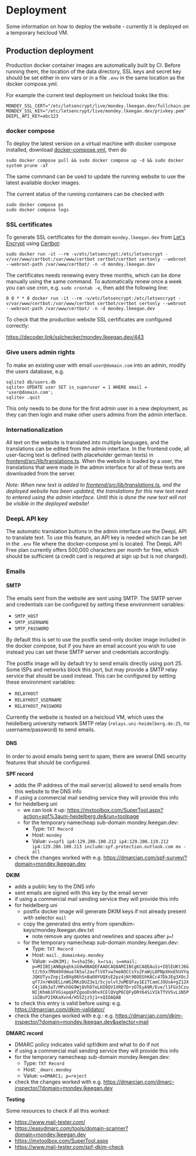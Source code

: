 # Deployment

Some information on how to deploy the website - currently it is deployed on a temporary heicloud VM.

## Production deployment

Production docker container images are automatically built by CI.
Before running them, the location of the data directory, SSL keys and secret key should be set
either in env vars or in a file `.env` in the same location as the docker compose.yml.

For example the current test deployment on heicloud looks like this:

```
MONDEY_SSL_CERT="/etc/letsencrypt/live/mondey.lkeegan.dev/fullchain.pem"
MONDEY_SSL_KEY="/etc/letsencrypt/live/mondey.lkeegan.dev/privkey.pem"
DEEPL_API_KEY=abc123
```

### docker compose

To deploy the latest version on a virtual machine with docker compose installed,
download [docker-compose.yml](https://raw.githubusercontent.com/ssciwr/mondey/main/docker-compose.yml), then do

```
sudo docker compose pull && sudo docker compose up -d && sudo docker system prune -af
```

The same command can be used to update the running website to use the latest available docker images.

The current status of the running containers can be checked with

```
sudo docker compose ps
sudo docker compose logs
```

### SSL certificates

To generate SSL certificates for the domain `mondey.lkeegan.dev` from [Let's Encrypt](https://letsencrypt.org/) using [Certbot](https://certbot.eff.org/):

```
sudo docker run -it --rm -v/etc/letsencrypt:/etc/letsencrypt -v/var/www/certbot:/var/www/certbot certbot/certbot certonly --webroot --webroot-path /var/www/certbot/ -n -d mondey.lkeegan.dev
```

The certificates needs renewing every three months, which can be done manually using the same command.
To automatically renew once a week you can use cron, e.g. `sudo crontab -e`, then add the following line:

```
0 0 * * 0 docker run -it --rm -v/etc/letsencrypt:/etc/letsencrypt -v/var/www/certbot:/var/www/certbot certbot/certbot certonly --webroot --webroot-path /var/www/certbot/ -n -d mondey.lkeegan.dev
```

To check that the production website SSL certificates are configured correctly:

https://decoder.link/sslchecker/mondey.lkeegan.dev/443

### Give users admin rights

To make an existing user with email `user@domain.com` into an admin, modify the users database, e.g.

```
sqlite3 db/users.db
sqlite> UPDATE user SET is_superuser = 1 WHERE email = 'user@domain.com';
sqlite> .quit
```
This only needs to be done for the first admin user in a new deployment, as they can then login and make other users admins from the admin interface.

### Internationalization

All text on the website is translated into multiple languages, and the translations can be edited from the admin interface.
In the frontend code, all user-facing text is defined (with placeholder german texts) in [frontend/src/lib/translations.ts](https://github.com/ssciwr/mondey/blob/main/frontend/src/lib/translations.ts).
When the website is loaded by a user, the translations that were made in the admin interface for all of these texts are downloaded from the server.

_Note: When new text is added to [frontend/src/lib/translations.ts](https://github.com/ssciwr/mondey/blob/main/frontend/src/lib/translations.ts),
and the deployed website has been updated,
the translations for this new text need to entered using the admin interface.
Until this is done the new text will not be visible in the deployed website!_

### DeepL API key

The automatic translation buttons in the admin interface use the DeepL API to translate text.
To use this feature, an API key is needed which can be set in the `.env` file where the docker-compose.yml is located.
The DeepL API Free plan currently offers 500,000 characters per month for free, which should be sufficient (a credit card is required at sign up but is not charged).

### Emails

#### SMTP

The emails sent from the website are sent using SMTP.
The SMTP server and credentials can be configured by setting these environment variables:

- `SMTP_HOST`
- `SMTP_USERNAME`
- `SMTP_PASSWORD`

By default this is set to use the postfix send-only docker image included in the docker compose,
but if you have an email account you wish to use instead you can set these SMTP server and credentials accordingly.

The postfix image will by default try to send emails directly using port 25.
Some ISPs and networks block this port, but may provide a SMTP relay service that should be used instead.
This can be configured by setting these environment variables:

- `RELAYHOST`
- `RELAYHOST_USERNAME`
- `RELAYHOST_PASSWORD`

Currently the website is hosted on a heicloud VM, which uses the heidelberg university network SMTP relay (`relays.uni-heidelberg.de:25`, no username/password) to send emails.

#### DNS

In order to avoid emails being sent to spam, there are several DNS security features that should be configured.

**SPF record**

- adds the IP address of the mail server(s) allowed to send emails from this website to the DNS info
- if using a commercial mail sending service they will provide this info
- for heidelberg uni
  - we can look it up: https://mxtoolbox.com/SuperTool.aspx?action=spf%3auni-heidelberg.de&run=toolpage
  - for the temporary namecheap sub-domain mondey.lkeegan.dev:
    - Type: `TXT Record`
    - Host: `mondey`
    - Value: `v=spf1 ip4:129.206.100.212 ip4:129.206.119.212 ip4:129.206.100.213 include:spf.protection.outlook.com mx -all`
- check the changes worked with e.g. https://dmarcian.com/spf-survey/?domain=mondey.lkeegan.dev

**DKIM**

- adds a public key to the DNS info
- sent emails are signed with this key by the email server
- if using a commercial mail sending service they will provide this info
- for heidelberg uni
  - postfix docker image will generate DKIM keys if not already present with selector `mail`
  - copy the generated dns entry from opendkim-keys/mondey.lkeegan.dev.txt
    - note remove any quotes and newlines and spaces after `p=`!
  - for the temporary namecheap sub-domain mondey.lkeegan.dev:
    - Type: `TXT Record`
    - Host: `mail._domainkey.mondey`
    - Value: `v=DKIM1; h=sha256; k=rsa; s=email; p=MIIBIjANBgkqhkiG9w0BAQEFAAOCAQ8AMIIBCgKCAQEAu1s+IQlEUKtJ6Gt2/h5x7M949Vdmue7A5al2asflVXTvw7me8OCCsYx2FaWjLDPNpXHxEhUVYqJQKUTyvZnpjIxBXg86hSnBaO0YUQXsE2pz4jNt9BOEGhKACc47DkJEg3XOcJqf7JnrWkOELLnWS2RKzDUZ3e1/5cjolvtJuMEQFay1EITCamCJOUsA+gZ12XC4j10k3aT/MPxhOG9Wj8VhD7eLHI0QV1XRD7DrzO7EyA9R/Eve/l1FGx5CzuNIjKhmb1FVGiepqkPZgooDs9hxXCElQVqP6CQFyDRY64SiV1kTfVVSvL1N5PiU2BxP2IKKaXvn4/H55Zjz5j1+sQIDAQAB`
- to check this entry is valid before using: e.g. https://dmarcian.com/dkim-validator/
- check the changes worked with e.g.: e.g. https://dmarcian.com/dkim-inspector/?domain=mondey.lkeegan.dev&selector=mail

**DMARC record**

- DMARC policy indicates valid spf/dkim and what to do if not
- if using a commercial mail sending service they will provide this info
- for the temporary namecheap sub-domain mondey.lkeegan.dev:
  - Type: `TXT Record`
  - Host: `_dmarc.mondey`
  - Value: `v=DMARC1; p=reject`
- check the changes worked with e.g. https://dmarcian.com/dmarc-inspector/?domain=mondey.lkeegan.dev

**Testing**

Some resources to check if all this worked:

- https://www.mail-tester.com/
- https://easydmarc.com/tools/domain-scanner?domain=mondey.lkeegan.dev
- https://mxtoolbox.com/SuperTool.aspx
- https://www.mail-tester.com/spf-dkim-check
